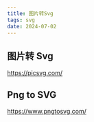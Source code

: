 ```yaml
---
title: 图片转Svg
tags: svg
date: 2024-07-02
---
```


## 图片转 Svg

https://picsvg.com/


## Png to SVG

https://www.pngtosvg.com/